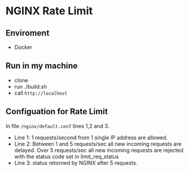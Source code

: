 # NGINX Rate Limit

## Enviroment

- Docker

## Run in my machine

- clone
- run ./build.sh
- call `http://localhost`

## Configuation for Rate Limit

In file `/nginx/default.conf` lines 1,2 and 3.

- Line 1: 1 requests/second from 1 single IP address are allowed.
- Line 2: Between 1 and 5 requests/sec all new incoming requests are delayed. Over 5 requests/sec all new incoming requests are rejected with the status code set in limit_req_status
- Line 3: status retorned by NGINX after 5 requests.